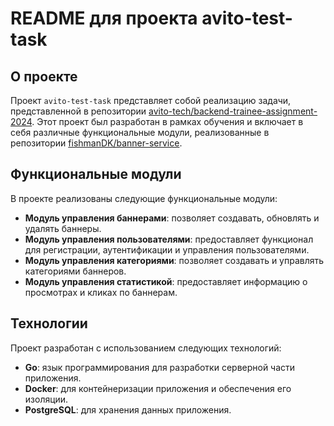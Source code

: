 # README для проекта avito-test-task

## О проекте

Проект `avito-test-task` представляет собой реализацию задачи, представленной в репозитории [avito-tech/backend-trainee-assignment-2024](https://github.com/avito-tech/backend-trainee-assignment-2024). Этот проект был разработан в рамках обучения и включает в себя различные функциональные модули, реализованные в репозитории [fishmanDK/banner-service](https://github.com/fishmanDK/banner-service).

## Функциональные модули

В проекте реализованы следующие функциональные модули:

- **Модуль управления баннерами**: позволяет создавать, обновлять и удалять баннеры.
- **Модуль управления пользователями**: предоставляет функционал для регистрации, аутентификации и управления пользователями.
- **Модуль управления категориями**: позволяет создавать и управлять категориями баннеров.
- **Модуль управления статистикой**: предоставляет информацию о просмотрах и кликах по баннерам.

## Технологии

Проект разработан с использованием следующих технологий:

- **Go**: язык программирования для разработки серверной части приложения.
- **Docker**: для контейнеризации приложения и обеспечения его изоляции.
- **PostgreSQL**: для хранения данных приложения.